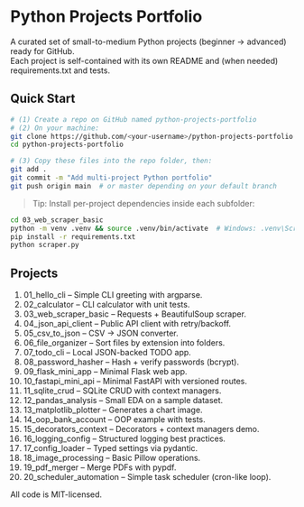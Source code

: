 # Python Projects Portfolio

A curated set of small-to-medium Python projects (beginner → advanced) ready for GitHub.  
Each project is self-contained with its own README and (when needed) requirements.txt and tests.

## Quick Start

```bash
# (1) Create a repo on GitHub named python-projects-portfolio
# (2) On your machine:
git clone https://github.com/<your-username>/python-projects-portfolio.git
cd python-projects-portfolio

# (3) Copy these files into the repo folder, then:
git add .
git commit -m "Add multi-project Python portfolio"
git push origin main  # or master depending on your default branch
```

> Tip: Install per-project dependencies inside each subfolder:
```bash
cd 03_web_scraper_basic
python -m venv .venv && source .venv/bin/activate  # Windows: .venv\Scripts\activate
pip install -r requirements.txt
python scraper.py
```

## Projects

1. 01_hello_cli – Simple CLI greeting with argparse.
2. 02_calculator – CLI calculator with unit tests.
3. 03_web_scraper_basic – Requests + BeautifulSoup scraper.
4. 04_json_api_client – Public API client with retry/backoff.
5. 05_csv_to_json – CSV → JSON converter.
6. 06_file_organizer – Sort files by extension into folders.
7. 07_todo_cli – Local JSON-backed TODO app.
8. 08_password_hasher – Hash + verify passwords (bcrypt).
9. 09_flask_mini_app – Minimal Flask web app.
10. 10_fastapi_mini_api – Minimal FastAPI with versioned routes.
11. 11_sqlite_crud – SQLite CRUD with context managers.
12. 12_pandas_analysis – Small EDA on a sample dataset.
13. 13_matplotlib_plotter – Generates a chart image.
14. 14_oop_bank_account – OOP example with tests.
15. 15_decorators_context – Decorators + context managers demo.
16. 16_logging_config – Structured logging best practices.
17. 17_config_loader – Typed settings via pydantic.
18. 18_image_processing – Basic Pillow operations.
19. 19_pdf_merger – Merge PDFs with pypdf.
20. 20_scheduler_automation – Simple task scheduler (cron-like loop).

All code is MIT-licensed.
